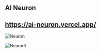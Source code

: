 ## AI Neuron

## https://ai-neuron.vercel.app/

![Neuron](https://github.com/Satyam0700/Ai-Neuron/assets/114215415/bdb50198-6bbf-45ec-a54e-084d37f5114c)

![Neuron1](https://github.com/Satyam0700/Ai-Neuron/assets/114215415/fbe1a6bc-8a83-48d4-8aff-7f783c18a007)
